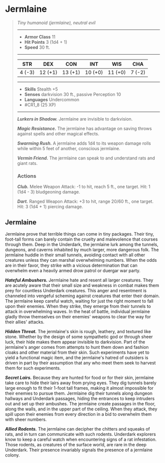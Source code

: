 # Jermlaine
>*Tiny humanoid (jermlaine), neutral evil*
>___
>- **Armor Class** 11
>- **Hit Points** 3 (1d4 + 1)
>- **Speed** 30 ft.
>___
>|STR|DEX|CON|INT|WIS|CHA|
>|:---:|:---:|:---:|:---:|:---:|:---:|
>|4 (-3)|12 (+1)|13 (+1)|10 (+0)|11 (+0)|7 (-2)|
>___
>- **Skills** Stealth +5
>- **Senses** darkvision 30 ft., passive Perception 10
>- **Languages** Undercommon
>- #CR1_8 (25 XP)
>___
>***Lurkers in Shadow.*** Jermlaine are invisible to darkvision.  
>
>***Magic Resistance.*** The jermlaine has advantage on saving throws against spells and other magical effects.  
>
>***Swarming Rush.*** A jermlaine adds 1d4 to its weapon damage rolls while within 5 feet of another, conscious jermlaine.  
>
>***Vermin Friend.*** The jermlaine can speak to and understand rats and giant rats.  
>
>### Actions
>***Club.*** Melee Weapon Attack: -1 to hit, reach 5 ft., one target. Hit: 1 (1d4 - 3) bludgeoning damage.  
>
>***Dart.*** Ranged Weapon Attack: +3 to hit, range 20/60 ft., one target. Hit: 3 (1d4 + 1) piercing damage.

## Jermlaine

Jermlaine prove that terrible things can come in tiny packages. Their tiny, foot-tall forms can barely contain the cruelty and malevolence that courses through them. Deep in the Underdark, the jermlaine lurk among the tunnels, dungeons, and caverns inhabited by much larger, more dangerous folk. The jermlaine huddle in their small tunnels, avoiding contact with all other creatures unless they can marshal overwhelming numbers. When the odds are in their favor, they strike with a vicious determination that can overwhelm even a heavily armed drow patrol or duergar war party.

***Hateful Ambushers.*** Jermlaine hate and resent all larger creatures. They are acutely aware that their small size and weakness in combat makes them prey for countless Underdark creatures. This anger and resentment is channeled into vengeful scheming against creatures that enter their domain. The jermlaine keep careful watch, waiting for just the right moment to fall upon their enemies. When they strike, they emerge from their tunnels to attack in overwhelming waves. In the heat of battle, individual jermlaine gladly throw themselves on their enemies' weapons to clear the way for their allies' attacks.

***Hidden Threat.*** The jermlaine's skin is rough, leathery, and textured like stone. Whether by the design of some sympathetic god or through sheer luck, their hide makes them appear invisible to darkvision. Part of the jermlaine's anger comes from attempts to hunt them down and fashion cloaks and other material from their skin. Such experiments have yet to yield a functional magic item, and the jermlaine's hatred of outsiders is driven in part by their assumption that any who meet them seek to harvest them for such experiments.

***Secret Lairs.*** Because they are hunted for food or for their skin, jermlaine take care to hide their lairs away from prying eyes. They dig tunnels barely large enough to fit their 1-foot tall frames, making it almost impossible for their enemies to pursue them. Jermlaine dig their tunnels along dungeon hallways and Underdark passages, hiding the entrances to keep intruders out and set up their ambushes. The jermlaine create passages in the floor, along the walls, and in the upper part of the ceiling. When they attack, they spill upon their enemies from every direction in a bid to overwhelm them with sheer numbers.

***Allied Rodents.*** The jermlaine can decipher the chitters and squeaks of rats, and in turn can communicate with such rodents. Underdark explorers know to keep a careful watch when encountering signs of a rat infestation. Those rodents, as creatures of the surface world, are rare in the deep Underdark. Their presence invariably signals the presence of a jermlaine colony.